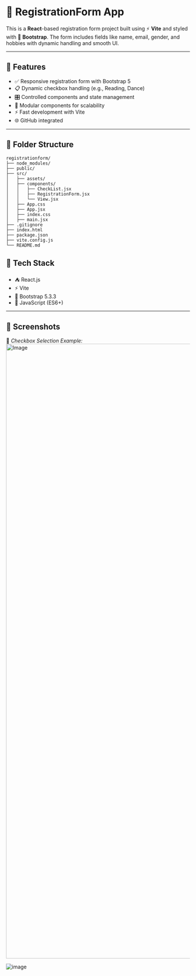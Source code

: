 # 📝 RegistrationForm App

This is a **React**-based registration form project built using ⚡ **Vite** and styled with 🎨 **Bootstrap**. The form includes fields like name, email, gender, and hobbies with dynamic handling and smooth UI.

---

## 🚀 Features

- ✅ Responsive registration form with Bootstrap 5
- 📋 Dynamic checkbox handling (e.g., Reading, Dance)
- 🎛️ Controlled components and state management
- 🧹 Modular components for scalability
- ⚡ Fast development with Vite
- 🌐 GitHub integrated

---

## 📁 Folder Structure

```
registrationform/
├── node_modules/
├── public/
├── src/
│   ├── assets/
│   ├── components/
│   │   ├── CheckList.jsx
│   │   ├── RegistrationForm.jsx
│   │   └── View.jsx
│   ├── App.css
│   ├── App.jsx
│   ├── index.css
│   ├── main.jsx
├── .gitignore
├── index.html
├── package.json
├── vite.config.js
└── README.md
```

## 🧰 Tech Stack

- ⛺️ React.js
- ⚡ Vite
- 🎨 Bootstrap 5.3.3
- 🧠 JavaScript (ES6+)

---

## 📸 Screenshots

📍 *Checkbox Selection Example:*  
<img width="1680" alt="Image" src="https://github.com/user-attachments/assets/52cd6c60-0b9b-4196-af6f-b0cdef8cb9e7" />

![image]()



